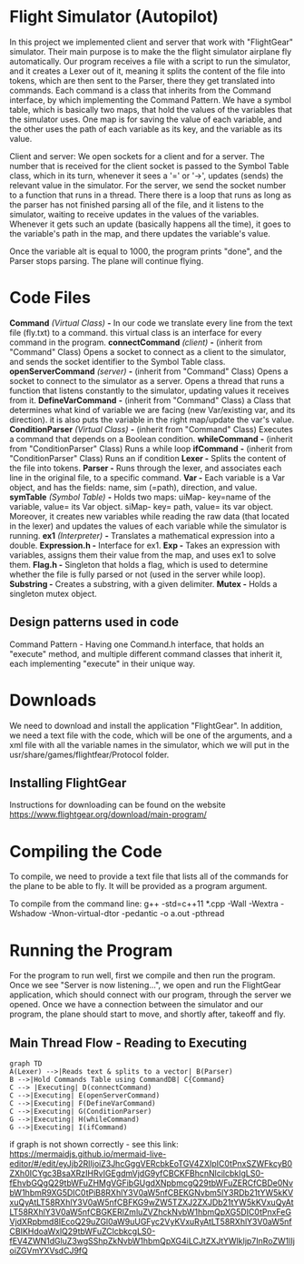 
# Flight Simulator (Autopilot)

In this project we implemented client and server that work with "FlightGear" simulator. Their main purpose is to make the the flight simulator airplane fly automatically. Our program receives a file with a script to run the simulator, and it creates a Lexer out of it, meaning it splits the content of the file into tokens, which are then sent to the Parser, there they get translated into commands. Each command is a class that inherits from the Command interface, by which implementing the Command Pattern. We have a symbol table, which is basically two maps, that hold the values of the variables that the simulator uses. One map is for saving the value of each variable, and the other uses the path of each variable as its key, and the variable as its value. 

Client and server: We open sockets for a client and for a server. The number that is received for the client socket is passed to the Symbol Table class, which in its turn, whenever it sees a '=' or '->', updates (sends) the relevant value in the simulator. For the server, we send the socket number to a function that runs in a thread. There there is a loop that runs as long as the parser has not finished parsing all of the file, and it listens to the simulator, waiting to receive updates in the values of the variables. Whenever it gets such an update (basically happens all the time), it goes to the variable's path in the map, and there updates the variable's value.

Once the variable alt is equal to 1000, the program prints "done", and the Parser stops parsing. The plane will continue flying.

# Code Files

**Command** *(Virtual Class)* **-**  In our code we translate every line from the text file (fly.txt) to a command. this virtual class is an interface for every command in the program.
**connectCommand** *(client)* **-**  (inherit from "Command" Class)
Opens a socket to connect as a client to the simulator, and sends the socket identifier to the Symbol Table class.
**openServerCommand** *(server)* **-** (inherit from "Command" Class) Opens a socket to connect to the simulator as a server. Opens a thread that runs a function that listens constantly to the simulator, updating values it receives from it.
**DefineVarCommand** **-** (inherit from "Command" Class) a Class that determines what kind of variable we are facing (new Var/existing var, and its direction). it is also puts the variable in the right map/update the var's value.
**ConditionParser** *(Virtual Class)* **-** (inherit from "Command" Class) Executes a command that depends on a Boolean condition.
**whileCommand** **-** (inherit from "ConditionParser" Class) Runs a while loop 
**ifCommand** **-** (inherit from "ConditionParser" Class) Runs an if condition 
**Lexer -** Splits the content of the file into tokens.
**Parser -** Runs through the lexer, and associates each line in the original file, to a specific command.
**Var -** Each variable is a Var object, and has the fields: name, sim (=path), direction, and value.
**symTable** *(Symbol Table)* **-** Holds two maps: uiMap- key=name of the variable, value= its Var object. siMap- key= path, value= its var object. 
Moreover, it creates new variables while reading the raw data (that located in the lexer) and updates the values of each variable 
while the simulator is running. 
**ex1** *(Interpreter)* **-** Translates a mathematical expression into a double.
**Expression.h -** Interface for ex1.
**Exp -** Takes an expression with variables, assigns them their value from the map, and uses ex1 to solve them.
**Flag.h -** Singleton that holds a flag, which is used to determine whether the file is fully parsed or not (used in the server while loop).
**Substring -** Creates a substring, with a given delimiter.
**Mutex -** Holds a singleton mutex object.


## Design patterns used in code

Command Pattern - Having one Command.h interface, that holds an "execute" method, and multiple different command classes that inherit it, each implementing "execute" in their unique way.

# Downloads

We need to download and install the application "FlightGear". In addition, we need a text file with the code, which will be one of the arguments, and a xml file with all the variable names in the simulator, which we will put in the usr/share/games/flightfear/Protocol folder.

## Installing FlightGear

Instructions for downloading can be found on the website  https://www.flightgear.org/download/main-program/

# Compiling the Code
 
To compile, we need to provide a text file that lists all of the commands for the plane to be able to fly. It will be provided as a program argument.

To compile from the command line:
g++ -std=c++11 *.cpp -Wall -Wextra -Wshadow -Wnon-virtual-dtor -pedantic -o a.out -pthread

# Running the Program
 
For the program to run well, first we compile and then run the program. Once we see "Server is now listening...", we open and run the FlightGear application, which should connect with our program, through the server we opened. Once we have a  connection between the simulator and our program, the plane should start to move, and shortly after, takeoff and fly. 

## Main Thread Flow - Reading to Executing

```mermaid
graph TD
A(Lexer) -->|Reads text & splits to a vector| B(Parser)
B -->|Hold Commands Table using CommandDB| C{Command}
C --> |Executing| D(connectCommand)
C -->|Executing| E(openServerCommand)
C -->|Executing| F(DefineVarCommand)
C -->|Executing| G(ConditionParser)
G -->|Executing| H(whileCommand)
G -->|Executing| I(ifCommand)
```
if graph is not shown correctly - see this link:
https://mermaidjs.github.io/mermaid-live-editor/#/edit/eyJjb2RlIjoiZ3JhcGggVERcbkEoTGV4ZXIpIC0tPnxSZWFkcyB0ZXh0ICYgc3BsaXRzIHRvIGEgdmVjdG9yfCBCKFBhcnNlcilcbkIgLS0-fEhvbGQgQ29tbWFuZHMgVGFibGUgdXNpbmcgQ29tbWFuZERCfCBDe0NvbW1hbmR9XG5DIC0tPiB8RXhlY3V0aW5nfCBEKGNvbm5lY3RDb21tYW5kKVxuQyAtLT58RXhlY3V0aW5nfCBFKG9wZW5TZXJ2ZXJDb21tYW5kKVxuQyAtLT58RXhlY3V0aW5nfCBGKERlZmluZVZhckNvbW1hbmQpXG5DIC0tPnxFeGVjdXRpbmd8IEcoQ29uZGl0aW9uUGFyc2VyKVxuRyAtLT58RXhlY3V0aW5nfCBIKHdoaWxlQ29tbWFuZClcbkcgLS0-fEV4ZWN1dGluZ3wgSShpZkNvbW1hbmQpXG4iLCJtZXJtYWlkIjp7InRoZW1lIjoiZGVmYXVsdCJ9fQ


<!--stackedit_data:
eyJoaXN0b3J5IjpbLTE1ODQxMDE2NzQsMTE1MDQzMzM4OV19
-->
